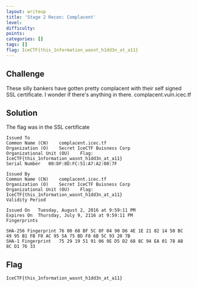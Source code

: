 ```yaml
---
layout: writeup
title: 'Stage 2 Recon: Complacent'
level:
difficulty:
points:
categories: []
tags: []
flag: IceCTF{this_1nformation_wasnt_h1dd3n_at_a11}
---
```

## Challenge

These silly bankers have gotten pretty complacent with their self signed
SSL certificate. I wonder if there's anything in there.
complacent.vuln.icec.tf

## Solution

The flag was in the SSL certificate

    Issued To
    Common Name (CN)	complacent.icec.tf
    Organization (O)	Secret IceCTF Buisness Corp
    Organizational Unit (OU)	Flag: IceCTF{this_1nformation_wasnt_h1dd3n_at_a11}
    Serial Number	00:DF:8D:FC:51:A7:A2:00:7F
    
    Issued By
    Common Name (CN)	complacent.icec.tf
    Organization (O)	Secret IceCTF Buisness Corp
    Organizational Unit (OU)	Flag: IceCTF{this_1nformation_wasnt_h1dd3n_at_a11}
    Validity Period
    
    Issued On	Tuesday, August 2, 2016 at 9:59:11 PM
    Expires On	Thursday, July 9, 2116 at 9:59:11 PM
    Fingerprints
    
    SHA-256 Fingerprint	76 00 68 BF 5C 8F 04 90 D6 4E 1E 21 82 14 50 BC
    49 95 B1 FB F0 AC 95 5A 75 BD F8 6B 5C 93 20 7B
    SHA-1 Fingerprint	75 29 19 51 91 06 9E D5 D2 68 8C 94 EA 01 78 AB
    8C D1 76 33

## Flag

    IceCTF{this_1nformation_wasnt_h1dd3n_at_a11}

